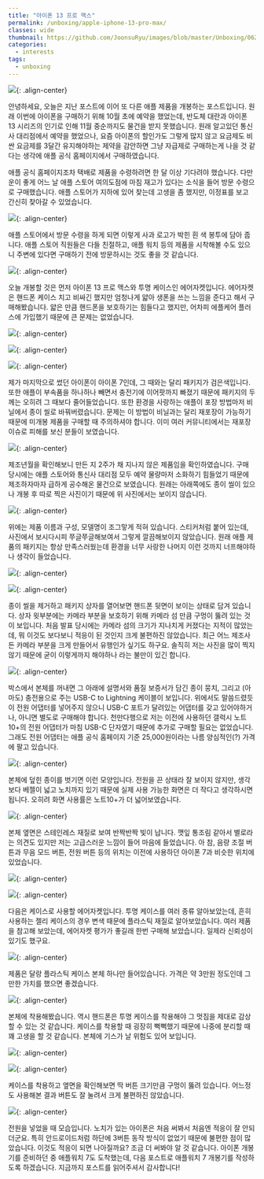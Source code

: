 ```yaml
---
title: "아이폰 13 프로 맥스"
permalink: /unboxing/apple-iphone-13-pro-max/
classes: wide
thumbnail: https://github.com/JoonsuRyu/images/blob/master/Unboxing/062/00.jpg?raw=true
categories:
  - interests
tags:
  - unboxing
---
```


![](https://github.com/JoonsuRyu/images/blob/master/Unboxing/062/00.jpg?raw=true){: .align-center}

안녕하세요, 오늘은 지난 포스트에 이어 또 다른 애플 제품을 개봉하는 포스트입니다. 원래 이번에 아이폰을 구매하기 위해 10월 초에 예약을 했었는데, 반도체 대란과 아이폰 13 시리즈의 인기로 인해 11월 중순까지도 물건을 받지 못했습니다. 원래 알고있던 통신사 대리점에서 예약을 했었으나, 요즘 아이폰의 할인가도 그렇게 많지 않고 요금제도 비싼 요금제를 3달간 유지해야하는 제약을 감안하면 그냥 자급제로 구매하는게 나을 것 같다는 생각에 애플 공식 홈페이지에서 구매하였습니다.

애플 공식 홈페이지조차 택배로 제품을 수령하려면 한 달 이상 기다려야 했습니다. 다만 운이 좋게 어느 날 애플 스토어 여의도점에 마침 재고가 있다는 소식을 들어 방문 수령으로 구매했습니다. 애플 스토어가 지하에 있어 찾는데 고생을 좀 했지만, 이정표를 보고 간신히 찾아갈 수 있었습니다.

![](https://github.com/JoonsuRyu/images/blob/master/Unboxing/062/01.jpg?raw=true){: .align-center}

애플 스토어에서 방문 수령을 하게 되면 이렇게 사과 로고가 박힌 흰 색 봉투에 담아 줍니다. 애플 스토어 직원들은 다들 친절하고, 애플 워치 등의 제품을 시착해볼 수도 있으니 주변에 있다면 구매하기 전에 방문하시는 것도 좋을 것 같습니다.

![](https://github.com/JoonsuRyu/images/blob/master/Unboxing/062/02.jpg?raw=true){: .align-center}

오늘 개봉할 것은 먼저 아이폰 13 프로 맥스와 투명 케이스인 에어자켓입니다. 에어자켓은 핸드폰 케이스 치고 비싸긴 했지만 엄청나게 얇아 생폰을 쓰는 느낌을 준다고 해서 구매해봤습니다. 얇은 만큼 핸드폰을 보호하기는 힘들다고 했지만, 어차피 에플케어 플러스에 가입했기 때문에 큰 문제는 없었습니다.

![](https://github.com/JoonsuRyu/images/blob/master/Unboxing/062/03.jpg?raw=true){: .align-center}

![](https://github.com/JoonsuRyu/images/blob/master/Unboxing/062/04.jpg?raw=true){: .align-center}

![](https://github.com/JoonsuRyu/images/blob/master/Unboxing/062/05.jpg?raw=true){: .align-center}

제가 마지막으로 썼던 아이폰이 아이폰 7인데, 그 때와는 달리 패키지가 검은색입니다. 또한 애플이 부속품을 하나하나 빼면서 충전기에 이어팟까지 빠졌기 때문에 패키지의 두께는 오히려 그 때보다 줄어들었습니다. 또한 환경을 사랑하는 애플이 포장 방법마저 비닐에서 종이 씰로 바꿔버렸습니다. 문제는 이 방법이 비닐과는 달리 재포장이 가능하기 때문에 미개봉 제품을 구매할 때 주의하셔야 합니다. 이미 여러 커뮤니티에서는 재포장 이슈로 피해를 보신 분들이 보였습니다.

![](https://github.com/JoonsuRyu/images/blob/master/Unboxing/062/06.jpg?raw=true){: .align-center}

제조년월을 확인해보니 만든 지 2주가 채 지나지 않은 제품임을 확인하였습니다. 구매 당시에는 애플 스토어와 통신사 대리점 모두 예약 물량마저 소화하기 힘들었기 때문에 제조하자마자 급하게 공수해온 물건으로 보였습니다. 원래는 아래쪽에도 종이 씰이 있으나 개봉 후 따로 찍은 사진이기 때문에 위 사진에서는 보이지 않습니다.

![](https://github.com/JoonsuRyu/images/blob/master/Unboxing/062/07.jpg?raw=true){: .align-center}

위에는 제품 이름과 구성, 모델명이 조그맣게 적혀 있습니다. 스티커처럼 붙어 있는데, 사진에서 보시다시피 쭈글쭈글해보여서 그렇게 깔끔해보이지 않았습니다. 원래 애플 제품의 패키지는 항상 만족스러웠는데 환경을 너무 사랑한 나머지 이런 것까지 너프해야하나 생각이 들었습니다.

![](https://github.com/JoonsuRyu/images/blob/master/Unboxing/062/08.jpg?raw=true){: .align-center}

![](https://github.com/JoonsuRyu/images/blob/master/Unboxing/062/09.jpg?raw=true){: .align-center}

종이 씰을 제거하고 패키지 상자를 열어보면 핸드폰 뒷면이 보이는 상태로 담겨 있습니다. 상자 윗부분에는 카메라 부분을 보호하기 위해 카메라 섬 만큼 구멍이 뚫려 있는 것이 보입니다. 처음 발표 당시에는 카메라 섬의 크기가 지나치게 커졌다는 지적이 많았는데, 뭐 이것도 보다보니 적응이 된 것인지 크게 불편하진 않았습니다. 최근 어느 제조사든 카메라 부분을 크게 만들어서 유행인가 싶기도 하구요. 솔직히 저는 사진을 많이 찍지 않기 때문에 굳이 이렇게까지 해야하나 라는 불만이 있긴 합니다.

![](https://github.com/JoonsuRyu/images/blob/master/Unboxing/062/10.jpg?raw=true){: .align-center}

박스에서 본체를 꺼내면 그 아래에 설명서와 품질 보증서가 담긴 종이 뭉치, 그리고 (아마도) 충전용으로 주는 USB-C to Lightning 케이블이 보입니다. 위에서도 말씀드렸듯이 전원 어댑터를 넣어주지 않으니 USB-C 포트가 달려있는 어댑터를 갖고 있어야하거나, 아니면 별도로 구매해야 합니다. 천만다행으로 저는 이전에 사용하던 갤럭시 노트 10+의 전원 어댑터가 마침 USB-C 단자였기 때문에 추가로 구매할 필요는 없었습니다. 그래도 전원 어댑터는 애플 공식 홈페이지 기준 25,000원이라는 나름 양심적인(?) 가격에 팔고 있습니다.

![](https://github.com/JoonsuRyu/images/blob/master/Unboxing/062/11.jpg?raw=true){: .align-center}

본체에 덮힌 종이를 벗기면 이런 모양입니다. 전원을 끈 상태라 잘 보이지 않지만, 생각보다 베젤이 넓고 노치까지 있기 때문에 실제 사용 가능한 화면은 더 작다고 생각하시면 됩니다. 오히려 화면 사용률은 노트10+가 더 넓어보였습니다.

![](https://github.com/JoonsuRyu/images/blob/master/Unboxing/062/12.jpg?raw=true){: .align-center}

본체 옆면은 스테인레스 재질로 보여 반짝반짝 빛이 납니다. 깻잎 통조림 같아서 별로라는 의견도 있지만 저는 고급스러운 느낌이 들어 마음에 들었습니다. 아 참, 음량 조절 버튼과 무음 모드 버튼, 전원 버튼 등의 위치는 이전에 사용하던 아이폰 7과 비슷한 위치에 있었습니다.

![](https://github.com/JoonsuRyu/images/blob/master/Unboxing/062/13.jpg?raw=true){: .align-center}

![](https://github.com/JoonsuRyu/images/blob/master/Unboxing/062/14.jpg?raw=true){: .align-center}

다음은 케이스로 사용할 에어자켓입니다. 투명 케이스를 여러 종류 알아보았는데, 흔히 사용하는 젤리 케이스의 경우 변색 때문에 플라스틱 재질로 알아보았습니다. 여러 제품을 참고해 보았는데, 에어자켓 평가가 좋길래 한번 구매해 보았습니다. 일제라 신뢰성이 있기도 했구요.

![](https://github.com/JoonsuRyu/images/blob/master/Unboxing/062/15.jpg?raw=true){: .align-center}

제품은 달랑 플라스틱 케이스 본체 하나만 들어있습니다. 가격은 약 3만원 정도인데 그만한 가치를 했으면 좋겠습니다.

![](https://github.com/JoonsuRyu/images/blob/master/Unboxing/062/16.jpg?raw=true){: .align-center}

본체에 착용해봤습니다. 역시 핸드폰은 투명 케이스를 착용해야 그 멋짐을 제대로 감상할 수 있는 것 같습니다. 케이스를 착용할 때 굉장히 뻑뻑했기 때문에 나중에 분리할 때 꽤 고생을 할 것 같습니다. 본체에 기스가 날 위험도 있어 보입니다.

![](https://github.com/JoonsuRyu/images/blob/master/Unboxing/062/17.jpg?raw=true){: .align-center}

![](https://github.com/JoonsuRyu/images/blob/master/Unboxing/062/18.jpg?raw=true){: .align-center}

케이스를 착용하고 옆면을 확인해보면 딱 버튼 크기만큼 구멍이 뚫려 있습니다. 어느정도 사용해본 결과 버튼도 잘 눌려서 크게 불편하진 않았습니다.

![](https://github.com/JoonsuRyu/images/blob/master/Unboxing/062/19.jpg?raw=true){: .align-center}

전원을 넣었을 때 모습입니다. 노치가 있는 아이폰은 처음 써봐서 처음엔 적응이 잘 안되더군요. 특히 안드로이드처럼 하단에 3버튼 동작 방식이 없었기 때문에 불편한 점이 많았습니다. 이것도 적응이 되면 나아질까요? 조금 더 써봐야 알 것 같습니다. 아이폰 개봉기를 준비하던 중 애플워치 7도 도착했는데, 다음 포스트로 애플워치 7 개봉기를 작성하도록 하겠습니다. 지금까지 포스트를 읽어주셔서 감사합니다!